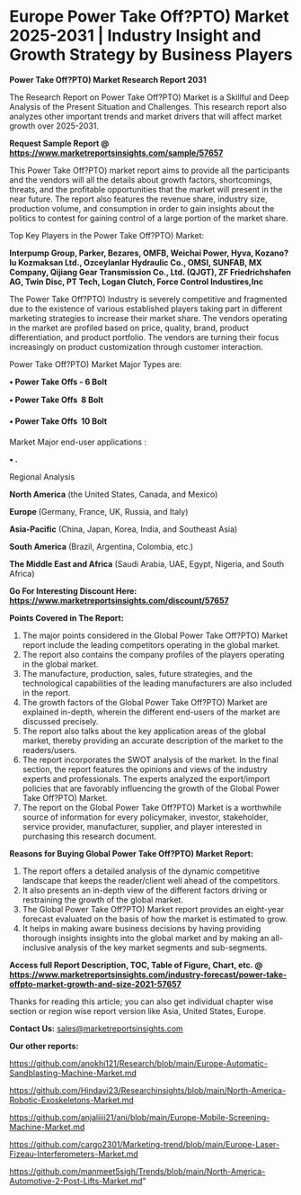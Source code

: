 # Europe Power Take Off?PTO) Market 2025-2031 | Industry Insight and Growth Strategy by Business Players

<strong>Power Take Off?PTO) Market Research Report 2031</strong>

The Research Report on Power Take Off?PTO) Market is a Skillful and Deep Analysis of the Present Situation and Challenges. This research report also analyzes other important trends and market drivers that will affect market growth over 2025-2031.

<strong>Request Sample Report @ <a href=https://www.marketreportsinsights.com/sample/57657>https://www.marketreportsinsights.com/sample/57657</a></strong>

This Power Take Off?PTO) market report aims to provide all the participants and the vendors will all the details about growth factors, shortcomings, threats, and the profitable opportunities that the market will present in the near future. The report also features the revenue share, industry size, production volume, and consumption in order to gain insights about the politics to contest for gaining control of a large portion of the market share.

Top Key Players in the Power Take Off?PTO) Market:

<strong>Interpump Group, Parker, Bezares, OMFB, Weichai Power, Hyva, Kozano?lu Kozmaksan Ltd., Ozceylanlar Hydraulic Co., OMSI, SUNFAB, MX Company, Qijiang Gear Transmission Co., Ltd. (QJGT), ZF Friedrichshafen AG, Twin Disc, PT Tech, Logan Clutch, Force Control Industires,Inc</strong>

The Power Take Off?PTO) Industry is severely competitive and fragmented due to the existence of various established players taking part in different marketing strategies to increase their market share. The vendors operating in the market are profiled based on price, quality, brand, product differentiation, and product portfolio. The vendors are turning their focus increasingly on product customization through customer interaction.

Power Take Off?PTO) Market Major Types are:

<strong>• Power Take Offs - 6 Bolt

• Power Take Offs  8 Bolt

• Power Take Offs  10 Bolt</strong>

Market Major end-user applications :

<strong>• .</strong>

Regional Analysis

</u><strong><b>North America</b></strong> (the United States, Canada, and Mexico)

<strong><b>Europe </b></strong>(Germany, France, UK, Russia, and Italy)

<strong><b>Asia-Pacific</b></strong> (China, Japan, Korea, India, and Southeast Asia)

<strong><b>South America</b></strong> (Brazil, Argentina, Colombia, etc.)

<strong><b>The Middle East and Africa</b></strong> (Saudi Arabia, UAE, Egypt, Nigeria, and South Africa)

<strong>Go For Interesting Discount Here: <a href=https://www.marketreportsinsights.com/discount/57657>https://www.marketreportsinsights.com/discount/57657</a></strong>

<strong>Points Covered in The Report:</strong>
<ol>
  <li>The major points considered in the Global Power Take Off?PTO) Market report include the leading competitors operating in the global market.</li>
  <li>The report also contains the company profiles of the players operating in the global market.</li>
  <li>The manufacture, production, sales, future strategies, and the technological capabilities of the leading manufacturers are also included in the report.</li>
  <li>The growth factors of the Global Power Take Off?PTO) Market are explained in-depth, wherein the different end-users of the market are discussed precisely.</li>
  <li>The report also talks about the key application areas of the global market, thereby providing an accurate description of the market to the readers/users.</li>
  <li>The report incorporates the SWOT analysis of the market. In the final section, the report features the opinions and views of the industry experts and professionals. The experts analyzed the export/import policies that are favorably influencing the growth of the Global Power Take Off?PTO) Market.</li>
  <li>The report on the Global Power Take Off?PTO) Market is a worthwhile source of information for every policymaker, investor, stakeholder, service provider, manufacturer, supplier, and player interested in purchasing this research document.</li>
</ol>
<strong>Reasons for Buying Global Power Take Off?PTO) Market Report:</strong>

<ol>
  <li>The report offers a detailed analysis of the dynamic competitive landscape that keeps the reader/client well ahead of the competitors.</li>
  <li>It also presents an in-depth view of the different factors driving or restraining the growth of the global market.</li>
  <li>The Global Power Take Off?PTO) Market report provides an eight-year forecast evaluated on the basis of how the market is estimated to grow.</li>
  <li>It helps in making aware business decisions by having providing thorough insights insights into the global market and by making an all-inclusive analysis of the key market segments and sub-segments.</li>
</ol>
<strong>Access full Report Description, TOC, Table of Figure, Chart, etc. @ <a href=https://www.marketreportsinsights.com/industry-forecast/power-take-offpto-market-growth-and-size-2021-57657>https://www.marketreportsinsights.com/industry-forecast/power-take-offpto-market-growth-and-size-2021-57657</a></strong>


Thanks for reading this article; you can also get individual chapter wise section or region wise report version like Asia, United States, Europe.

<strong>Contact Us:</strong>
sales@marketreportsinsights.com

<strong>Our other reports:</strong>

<a href=https://github.com/anokhi121/Research/blob/main/Europe-Automatic-Sandblasting-Machine-Market.md>https://github.com/anokhi121/Research/blob/main/Europe-Automatic-Sandblasting-Machine-Market.md</a>

<a href=https://github.com/Hindavi23/Researchinsights/blob/main/North-America-Robotic-Exoskeletons-Market.md>https://github.com/Hindavi23/Researchinsights/blob/main/North-America-Robotic-Exoskeletons-Market.md</a>

<a href=https://github.com/anjaliiii21/ani/blob/main/Europe-Mobile-Screening-Machine-Market.md>https://github.com/anjaliiii21/ani/blob/main/Europe-Mobile-Screening-Machine-Market.md</a>

<a href=https://github.com/cargo2301/Marketing-trend/blob/main/Europe-Laser-Fizeau-Interferometers-Market.md>https://github.com/cargo2301/Marketing-trend/blob/main/Europe-Laser-Fizeau-Interferometers-Market.md</a>

<a href=https://github.com/manmeet5sigh/Trends/blob/main/North-America-Automotive-2-Post-Lifts-Market.md>https://github.com/manmeet5sigh/Trends/blob/main/North-America-Automotive-2-Post-Lifts-Market.md</a>"
